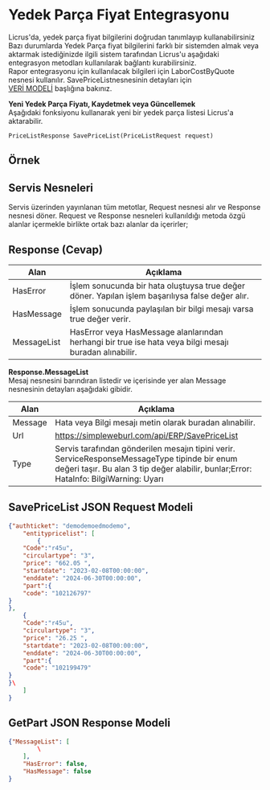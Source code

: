 # Yedek Parça Fiyat Entegrasyonu

Licrus'da, yedek parça fiyat bilgilerini doğrudan tanımlayıp kullanabilirsiniz Bazı durumlarda Yedek Parça fiyat bilgilerini farklı bir sistemden almak veya aktarmak istediğinizde ilgili sistem tarafından Licrus'u aşağıdaki entegrasyon metodları kullanılarak bağlantı kurabilirsiniz.  
Rapor entegrasyonu için kullanılacak bilgileri için LaborCostByQuote nesnesi kullanılır. SavePriceListnesnesinin detayları için  
[VERİ MODELİ](http://docs.onerov.com/2023/11/21/fiyat-listesi-nesneleripricelist/) başlığına bakınız.

**Yeni Yedek Parça Fiyatı, Kaydetmek veya Güncellemek**  
Aşağıdaki fonksiyonu kullanarak yeni bir yedek parça listesi Licrus'a aktarabilir.

```
PriceListResponse SavePriceList(PriceListRequest request)
```

## Örnek

## Servis Nesneleri

Servis üzerinden yayınlanan tüm metotlar, Request nesnesi alır ve Response nesnesi döner. Request ve Response nesneleri kullanıldığı metoda özgü alanlar içermekle birlikte ortak bazı alanlar da içerirler;

## Response (Cevap)

| Alan | Açıklama |
|------|------|
| HasError | İşlem sonucunda bir hata oluştuysa true değer döner. Yapılan işlem başarılıysa false değer alır. |
| HasMessage | İşlem sonucunda paylaşılan bir bilgi mesajı varsa true değer verir. |
| MessageList | HasError veya HasMessage alanlarından herhangi bir true ise hata veya bilgi mesajı buradan alınabilir. |
**Response.MessageList**  
Mesaj nesnesini barındıran listedir ve içerisinde yer alan Message nesnesinin detayları aşağıdaki gibidir.

| Alan | Açıklama |
|------|------|
| Message | Hata veya Bilgi mesajı metin olarak buradan alınabilir. |
| Url | https://simpleweburl.com/api/ERP/SavePriceList |
| Type | Servis tarafından gönderilen mesajın tipini verir. ServiceResponseMessageType tipinde bir enum değeri taşır. Bu alan 3 tip değer alabilir, bunlar;Error: HataInfo: BilgiWarning: Uyarı |

## SavePriceList JSON Request Modeli
```json
{"authticket": "demodemoedmodemo",
	"entitypricelist": [
		{
	"Code":"r45u",
	"circulartype": "3",
	"price": "662.05 ",
	"startdate": "2023-02-08T00:00:00",
	"enddate": "2024-06-30T00:00:00",
	"part":{
	"code": "102126797"
}
},
	{
	"Code":"r45u",
	"circulartype": "3",
	"price": "26.25 ",
	"startdate": "2023-02-08T00:00:00",
	"enddate": "2024-06-30T00:00:00",
	"part":{
	"code": "102199479"
}
}\
	]
}
```

## GetPart JSON Response Modeli

```json
{"MessageList": [
		\
	],
	"HasError": false,
	"HasMessage": false
}
```